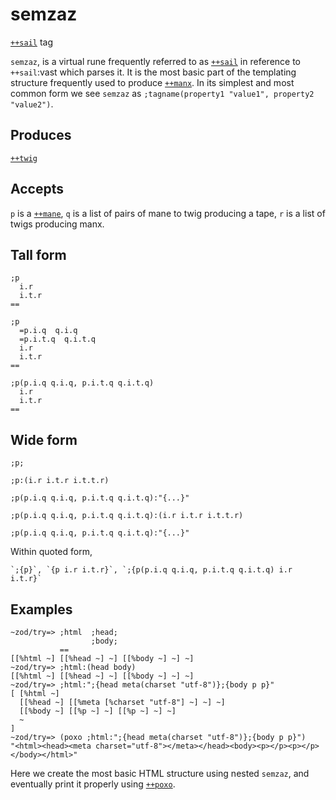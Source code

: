 semzaz
===============

[`++sail`]() tag

`semzaz`, is a virtual rune frequently referred to as [`++sail`]() in
reference to `++sail`:vast which parses it. It is the most basic part of
the templating structure frequently used to produce [`++manx`](). In its
simplest and most common form we see `semzaz` as
`;tagname(property1 "value1", property2 "value2")`.

Produces
--------

[`++twig`]()

Accepts
-------

`p` is a [`++mane`](), `q` is a list of pairs of mane to twig producing a
tape, `r` is a list of twigs producing manx.

Tall form
---------

    ;p
      i.r
      i.t.r
    ==

    ;p 
      =p.i.q  q.i.q
      =p.i.t.q  q.i.t.q
      i.r
      i.t.r
    ==

    ;p(p.i.q q.i.q, p.i.t.q q.i.t.q)
      i.r
      i.t.r
    ==

Wide form
---------

    ;p;

    ;p:(i.r i.t.r i.t.t.r)

    ;p(p.i.q q.i.q, p.i.t.q q.i.t.q):"{...}"

    ;p(p.i.q q.i.q, p.i.t.q q.i.t.q):(i.r i.t.r i.t.t.r)

    ;p(p.i.q q.i.q, p.i.t.q q.i.t.q):"{...}"

Within quoted form,

    `;{p}`, `{p i.r i.t.r}`, `;{p(p.i.q q.i.q, p.i.t.q q.i.t.q) i.r i.t.r}`

Examples
--------

    ~zod/try=> ;html  ;head;
                      ;body;
               == 
    [[%html ~] [[%head ~] ~] [[%body ~] ~] ~]
    ~zod/try=> ;html:(head body)
    [[%html ~] [[%head ~] ~] [[%body ~] ~] ~]
    ~zod/try=> ;html:";{head meta(charset "utf-8")};{body p p}"
    [ [%html ~]
      [[%head ~] [[%meta [%charset "utf-8"] ~] ~] ~]
      [[%body ~] [[%p ~] ~] [[%p ~] ~] ~]
      ~
    ]
    ~zod/try=> (poxo ;html:";{head meta(charset "utf-8")};{body p p}")
    "<html><head><meta charset="utf-8"></meta></head><body><p></p><p></p></body></html>"

Here we create the most basic HTML structure using nested `semzaz`, and
eventually print it properly using [`++poxo`]().

